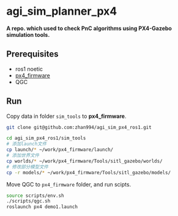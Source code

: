 # agi_sim_planner_px4

**A repo. which used to check PnC algorithms using PX4-Gazebo simulation tools.**

## Prerequisites

- ros1 noetic
- [px4_firmware](https://docs.px4.io/main/en/ros/mavros_installation.html)
- QGC



## Run

Copy data in folder `sim_tools` to **px4_firmware**.

```bash
git clone git@github.com:zhan994/agi_sim_px4_ros1.git

cd agi_sim_px4_ros1/sim_tools
# 添加launch文件
cp launch/* ~/work/px4_firmware/launch/
# 添加世界文件
cp worlds/* ~/work/px4_firmware/Tools/sitl_gazebo/worlds/
# 修改部分模型文件
cp -r models/* ~/work/px4_firmware/Tools/sitl_gazebo/models/ 
```

Move QGC to `px4_firmware` folder, and run scipts.

```bash
source scripts/env.sh
./scripts/qgc.sh
roslaunch px4 demo1.launch
```

